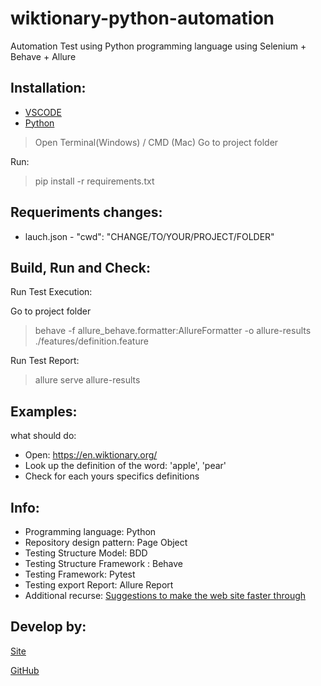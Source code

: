 # wiktionary-python-automation
Automation Test using Python programming language using Selenium + Behave + Allure
## Installation:
* [VSCODE](https://code.visualstudio.com/)
* [Python](https://www.python.org/downloads/)

>Open Terminal(Windows) / CMD (Mac)
>Go to project folder

Run:
>pip install -r requirements.txt

## Requeriments changes:
* lauch.json - "cwd": "CHANGE/TO/YOUR/PROJECT/FOLDER"

## Build, Run and Check:
Run Test Execution:

Go to project folder
>behave -f allure_behave.formatter:AllureFormatter -o allure-results ./features/definition.feature

Run Test Report:
>allure serve allure-results

## Examples:
what should do:
* Open: https://en.wiktionary.org/
* Look up the definition of the word: 
'apple',  'pear'
* Check for each yours specifics definitions


## Info:
* Programming language: Python
* Repository design pattern: Page Object
* Testing Structure Model: BDD
* Testing Structure Framework : Behave 
* Testing Framework: Pytest
* Testing export Report: Allure Report
* Additional recurse: [Suggestions to make the web site faster through](https://developers.google.com/speed/pagespeed/insights/?hl=pt-BR&url=https%3A%2F%2Fen.wiktionary.org%2Fwiki%2Fapple)


## Develop by:
[Site](http://www.renato.pw/)

[GitHub](https://github.com/renatojoa/)

